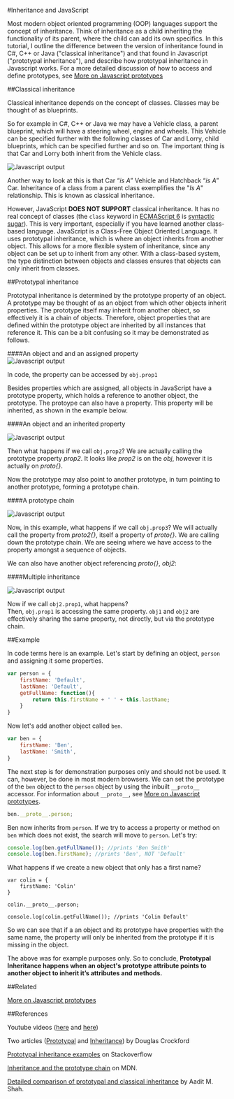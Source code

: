 #Inheritance and JavaScript

Most modern object oriented programming (OOP) languages support the concept of inheritance.  Think of inheritance as a child inheriting the functionality of its parent, where the child can add its own specifics.  In this tutorial, I outline the difference between the version of inheritance found in C#, C++ or Java ("classical inheritance") and that found in Javascript ("prototypal inheritance"), and describe how prototypal inheritance in Javascript works. For a more detailed discussion of how to access and define prototypes, see [More on Javascript prototypes](/JavaScript/prototypes-more.md)
 
##Classical inheritance

Classical inheritance depends on the concept of classes.  Classes may be thought of as blueprints.    

So for example in C#, C++ or Java we may have a Vehicle class, a parent blueprint, which will have a steering wheel, engine and wheels.  This Vehicle can be specified further with the following classes of Car and Lorry, child blueprints, which can be specified further and so on.  The important thing is that Car and Lorry both inherit from the Vehicle class.  

 ![Javascript output](/images/ClassesExample.png)

Another way to look at this is that Car “_is A_” Vehicle and Hatchback “_is A_” Car.  Inheritance of a class from a parent class exemplifies the "_Is A_" relationship.  This is known as classical inheritance.

However, JavaScript **DOES NOT SUPPORT** classical inheritance. It has no real concept of classes (the `class` keyword in [ECMAScript 6](/JavaScript/ECMAScript%206.html) is [syntactic sugar](https://en.wikipedia.org/wiki/Syntactic_sugar)).  This is very important, especially if you have learned another class-based language.  JavaScript is a Class-Free Object Oriented Language.  It uses prototypal inheritance, which is where an object inherits from another object.  This allows for a more flexible system of inheritance, since any object can be set up to inherit from any other. With a class-based system, the type distinction between objects and classes ensures that objects can only inherit from classes. 

##Prototypal inheritance

Prototypal inheritance is determined by the prototype property of an object.  A prototype may be thought of as an object from which other objects inherit properties. The prototype itself may inherit from another object, so effectively it is a chain of objects. Therefore, object properties that are defined within the prototype object are inherited by all instances that reference it.  This can be a bit confusing so it may be demonstrated as follows.

####An object and and an assigned property 			
![Javascript output](/images/objprop1.png)

In code, the property can be accessed by `obj.prop1`  

Besides properties which are assigned, all objects in JavaScript have a prototype property, which holds a reference to another object, the prototype. The protoype can also have a property. This property will be inherited, as shown in the example below.

####An object and an inherited property

![Javascript output](/images/objpropproto.png)

Then what happens if we call `obj.prop2`?
We are actually calling the prototype property _prop2_.  It looks like _prop2_ is on the _obj_, however it is actually on _proto{}_.

Now the prototype may also point to another prototype, in turn pointing to another prototype, forming a prototype chain.

####A prototype chain

 ![Javascript output](/images/protochain.png)

Now, in this example, what happens if we call `obj.prop3`?
We will actually call the property from _proto2{}_, itself a property of _proto{}_.  We are calling down the prototype chain.  We are seeing where we have access to the property amongst a sequence of objects.

We can also have another object referencing _proto{}_, _obj2_:

####Multiple inheritance

![Javascript output](/images/twoobjectschain.png)

Now if we call `obj2.prop1`, what happens?  
Then, `obj.prop1` is accessing the same property.  `obj1` and `obj2` are effectively sharing the same property, not directly, but via the prototype chain.

 
##Example

In code terms here is an example. Let's start by defining an object, `person` and assigning it some properties.

```javascript
var person = {  
	firstName: 'Default', 
	lastName: 'Default',  
	getFullName: function(){  
		return this.firstName + ' ' + this.lastName;
	}
}
```
Now let's add another object called `ben`.

```javascript
var ben = {  
	firstName: 'Ben',  
	lastName: 'Smith',
}
```

The next step is for demonstration purposes only and should not be used. It can, however, be done in most modern browsers. We can set the prototype of the `ben` object to the `person` object by using the inbuilt `__proto__` accessor. For information about `__proto__`, see [More on Javascript prototypes](/Javascript/prototypes-more.md).

```javascript
ben.__proto__.person;
```
Ben now inherits from `person`. If we try to access a property or method on `ben` which does not exist, the search will move to `person`. Let's try:

```javascript
console.log(ben.getFullName()); //prints 'Ben Smith'
console.log(ben.firstName); //prints 'Ben', NOT 'Default'
```

What happens if we create a new object that only has a first name?

```
var colin = {  
	firstName: 'Colin'
}

colin.__proto__.person;

console.log(colin.getFullName()); //prints 'Colin Default'
```

So we can see that if a an object and its prototype have properties with the same name, the property will only be inherited from the prototype if it is missing in the object.

The above was for example purposes only.  So to conclude, **Prototypal Inheritance happens when an object's prototype attribute points to another object to inherit it’s attributes and methods.**

##Related

[More on Javascript prototypes](/JavaScript/prototypes-more.md)

##References

Youtube videos ([here](https://www.youtube.com/watch?v=qMO-LTOrJaE) and [here](https://www.youtube.com/watch?v=doXpW5AD60Q))

Two articles ([Prototypal](http://javascript.crockford.com/prototypal.html) and [Inheritance](http://javascript.crockford.com/inheritance.html)) by Douglas Crockford

[Prototypal inheritance examples](http://stackoverflow.com/questions/2064731/good-example-of-javascripts-prototype-based-inheritance) on Stackoverflow

[Inheritance and the prototype chain](https://developer.mozilla.org/en/docs/Web/JavaScript/Inheritance_and_the_prototype_chain) on MDN.

[Detailed comparison of prototypal and classical inheritance](http://aaditmshah.github.io/why-prototypal-inheritance-matters/) by Aadit M. Shah.



 
